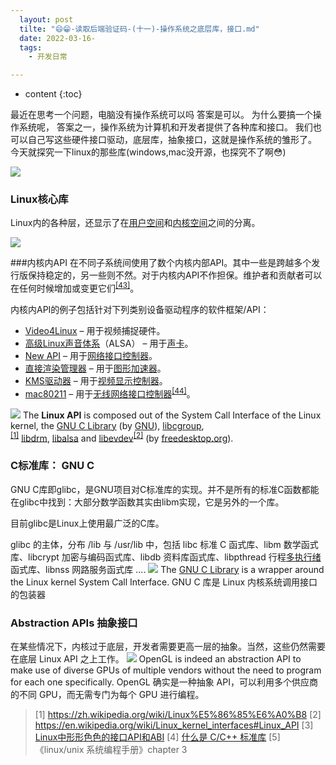 ```yaml
---
  layout: post
  tilte: "😄😁-读取后端验证码-(十一)-操作系统之底层库，接口.md"
  date: 2022-03-16-
  tags: 
    - 开发日常

---
```



* content
{:toc}


最近在思考一个问题，电脑没有操作系统可以吗
答案是可以。
为什么要搞一个操作系统呢，
答案之一，操作系统为计算机和开发者提供了各种库和接口。
我们也可以自己写这些硬件接口驱动，底层库，抽象接口，这就是操作系统的雏形了。
今天就探究一下linux的那些库(windows,mac没开源，也探究不了啊😳)

![](https://upload-images.jianshu.io/upload_images/15312191-04f6a1e2a625a59b.png?imageMogr2/auto-orient/strip%7CimageView2/2/w/1240)



### Linux核心库
Linux内的各种层，还显示了在[用户空间](https://zh.wikipedia.org/wiki/%E7%94%A8%E6%88%B7%E7%A9%BA%E9%97%B4 "用户空间")和[内核空间](https://zh.wikipedia.org/wiki/%E5%86%85%E6%A0%B8%E7%A9%BA%E9%97%B4 "内核空间")之间的分离。

![](https://upload-images.jianshu.io/upload_images/15312191-b534920dc341391a.png?imageMogr2/auto-orient/strip%7CimageView2/2/w/1240)


###内核内API
在不同子系统间使用了数个内核内部API。其中一些是跨越多个发行版保持稳定的，另一些则不然。对于内核内API不作担保。维护者和贡献者可以在任何时候增加或变更它们<sup>[[43]](https://zh.wikipedia.org/wiki/Linux%E5%86%85%E6%A0%B8#cite_note-43)</sup>。

内核内API的例子包括针对下列类别设备驱动程序的软件框架/API：

*   [Video4Linux](https://zh.wikipedia.org/wiki/Video4Linux "Video4Linux") – 用于视频捕捉硬件。
*   [高级Linux声音体系](https://zh.wikipedia.org/wiki/ALSA "ALSA")（ALSA） – 用于[声卡](https://zh.wikipedia.org/wiki/%E5%A3%B0%E5%8D%A1 "声卡")。
*   [New API](https://zh.wikipedia.org/w/index.php?title=New_API&action=edit&redlink=1) – 用于[网络接口控制器](https://zh.wikipedia.org/wiki/%E7%BD%91%E5%8D%A1 "网卡")。
*   [直接渲染管理器](https://zh.wikipedia.org/w/index.php?title=%E7%9B%B4%E6%8E%A5%E6%B8%B2%E6%9F%93%E7%AE%A1%E7%90%86%E5%99%A8&action=edit&redlink=1) – 用于[图形加速器](https://zh.wikipedia.org/wiki/%E5%9C%96%E5%BD%A2%E8%99%95%E7%90%86%E5%99%A8 "图形处理器")。
*   [KMS驱动器](https://zh.wikipedia.org/w/index.php?title=KMS%E9%A9%B1%E5%8A%A8%E5%99%A8&action=edit&redlink=1) – 用于[视频显示控制器](https://zh.wikipedia.org/w/index.php?title=%E8%A7%86%E9%A2%91%E6%98%BE%E7%A4%BA%E6%8E%A7%E5%88%B6%E5%99%A8&action=edit&redlink=1)。
*   [mac80211](https://zh.wikipedia.org/w/index.php?title=Mac80211&action=edit&redlink=1 "Mac80211（页面不存在）") – 用于[无线网络接口控制器](https://zh.wikipedia.org/wiki/%E6%97%A0%E7%BA%BF%E7%BD%91%E5%8D%A1 "无线网卡")<sup>[[44]](https://zh.wikipedia.org/wiki/Linux%E5%86%85%E6%A0%B8#cite_note-44)</sup>。

![](https://upload-images.jianshu.io/upload_images/15312191-c1af4f1dfc40f609.png?imageMogr2/auto-orient/strip%7CimageView2/2/w/1240)
The **Linux API** is composed out of the System Call Interface of the Linux kernel, the [GNU C Library](https://en.wikipedia.org/wiki/GNU_C_Library "GNU C Library") (by [GNU](https://en.wikipedia.org/wiki/GNU "GNU")), [libcgroup](https://en.wikipedia.org/wiki/Cgroups "Cgroups"),<sup>[[1]](https://en.wikipedia.org/wiki/Linux_kernel_interfaces#cite_note-libcgroup-1)</sup> [libdrm](https://en.wikipedia.org/wiki/Direct_Rendering_Manager "Direct Rendering Manager"), [libalsa](https://en.wikipedia.org/wiki/Advanced_Linux_Sound_Architecture "Advanced Linux Sound Architecture") and [libevdev](https://en.wikipedia.org/wiki/Evdev "Evdev")<sup>[[2]](https://en.wikipedia.org/wiki/Linux_kernel_interfaces#cite_note-libevdev-2)</sup> (by [freedesktop.org](https://en.wikipedia.org/wiki/Freedesktop.org "Freedesktop.org")).
### C标准库： GNU C
GNU C库即glibc，是GNU项目对C标准库的实现。并不是所有的标准C函数都能在glibc中找到：大部分数学函数其实由libm实现，它是另外的一个库。

目前glibc是Linux上使用最广泛的C库。

glibc 的主体，分布 /lib 与 /usr/lib 中，包括 libc 标准 C 函式库、libm 数学函式库、libcrypt 加密与编码函式库、libdb 资料库函式库、libpthread 行程[多执行绪](https://baike.baidu.com/item/%E5%A4%9A%E6%89%A7%E8%A1%8C%E7%BB%AA)函式库、libnss 网路服务函式库 ....
![](https://upload-images.jianshu.io/upload_images/15312191-4e6021d20f46e7d2.png?imageMogr2/auto-orient/strip%7CimageView2/2/w/1240)
The [GNU C Library](https://en.wikipedia.org/wiki/GNU_C_Library "GNU C Library") is a wrapper around the Linux kernel System Call Interface.
GNU C 库是 Linux 内核系统调用接口的包装器

### Abstraction APIs 抽象接口

在某些情况下，内核过于底层，开发者需要更高一层的抽象。当然，这些仍然需要在底层 Linux API 之上工作。
![](https://upload-images.jianshu.io/upload_images/15312191-c4fbb9465194b054.png?imageMogr2/auto-orient/strip%7CimageView2/2/w/1240)
OpenGL is indeed an abstraction API to make use of diverse GPUs of multiple vendors without the need to program for each one specifically.
OpenGL 确实是一种抽象 API，可以利用多个供应商的不同 GPU，而无需专门为每个 GPU 进行编程。

> [1] https://zh.wikipedia.org/wiki/Linux%E5%86%85%E6%A0%B8
> [2] https://en.wikipedia.org/wiki/Linux_kernel_interfaces#Linux_API
> [3] [Linux中形形色色的接口API和ABI](https://cloud.tencent.com/developer/article/1357674)
> [4] [什么是 C/C++ 标准库](http://justme0.com/archive/c-cpp-standard-library.html)
> [5] 《linux/unix 系统编程手册》chapter 3
